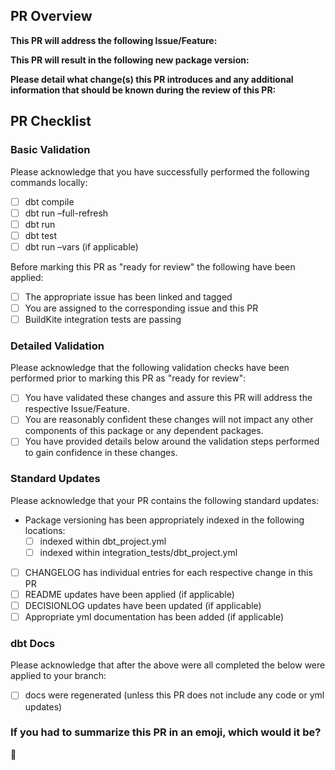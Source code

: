 ## PR Overview
**This PR will address the following Issue/Feature:**

**This PR will result in the following new package version:**
<!--- Please add details around your decision for breaking vs non-breaking version upgrade. If this is a breaking change, were backwards-compatible options explored? -->

**Please detail what change(s) this PR introduces and any additional information that should be known during the review of this PR:**

## PR Checklist
### Basic Validation
Please acknowledge that you have successfully performed the following commands locally:
- [ ] dbt compile
- [ ] dbt run –full-refresh
- [ ] dbt run
- [ ] dbt test
- [ ] dbt run –vars (if applicable)

Before marking this PR as "ready for review" the following have been applied:
- [ ] The appropriate issue has been linked and tagged
- [ ] You are assigned to the corresponding issue and this PR
- [ ] BuildKite integration tests are passing

### Detailed Validation
Please acknowledge that the following validation checks have been performed prior to marking this PR as "ready for review":
- [ ] You have validated these changes and assure this PR will address the respective Issue/Feature.
- [ ] You are reasonably confident these changes will not impact any other components of this package or any dependent packages.
- [ ] You have provided details below around the validation steps performed to gain confidence in these changes.
<!--- Provide the steps you took to validate your changes below. -->

### Standard Updates
Please acknowledge that your PR contains the following standard updates:
- Package versioning has been appropriately indexed in the following locations:
    - [ ] indexed within dbt_project.yml
    - [ ] indexed within integration_tests/dbt_project.yml
- [ ] CHANGELOG has individual entries for each respective change in this PR
    <!--- If there is a parallel upstream change, remember to reference the corresponding CHANGELOG as an individual entry.  -->
- [ ] README updates have been applied (if applicable)
    <!--- Remember to check the following README locations for common updates. →
        <!--- Suggested install range (needed for breaking changes) →
        <!--- Dependency matrix is appropriately updated (if applicable) →
        <!--- New variable documentation (if applicable) -->
- [ ] DECISIONLOG updates have been updated (if applicable)
- [ ] Appropriate yml documentation has been added (if applicable)

### dbt Docs
Please acknowledge that after the above were all completed the below were applied to your branch:
- [ ] docs were regenerated (unless this PR does not include any code or yml updates)

### If you had to summarize this PR in an emoji, which would it be?
<!--- For a complete list of markdown compatible emojis check our this git repo (https://gist.github.com/rxaviers/7360908)  --> 
:dancer:
